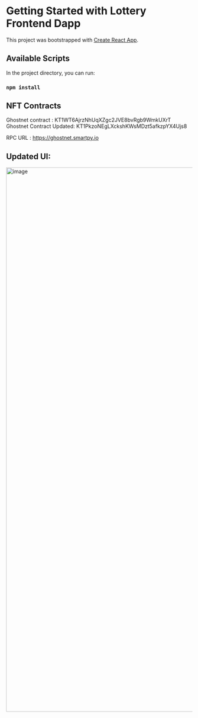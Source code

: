 # Getting Started with Lottery Frontend Dapp

This project was bootstrapped with [Create React App](https://github.com/facebook/create-react-app).

## Available Scripts

In the project directory, you can run:

### `npm install`

## NFT Contracts

Ghostnet contract : KT1WT6AjrzNhUqXZgc2JVE8bvRgb9WmkUXrT
Ghostnet Contract Updated: KT1PkzoNEgLXckshKWsMDzt5afkzpYX4Ujs8

RPC URL : https://ghostnet.smartpy.io

## Updated UI:

<img width="1470" alt="image" src="https://github.com/PradeepSahhu/TezosLottery/assets/94203408/ffbd2ec7-01d1-42e0-8c8d-84d984e053f3">
